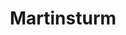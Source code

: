 ---
layout: photo_set
title: Martinsturm
permalink: /gallery/martinsturm/
description: "Bilder vom Martinsturm"

photos:
    set: Martinsturm
    size: 23
---